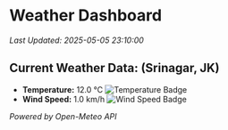 
# Weather Dashboard

_Last Updated: 2025-05-05 23:10:00_

## Current Weather Data: (Srinagar, JK)
- **Temperature:** 12.0 °C ![Temperature Badge](https://img.shields.io/badge/Temperature-Low%20Temp-blue)
- **Wind Speed:** 1.0 km/h ![Wind Speed Badge](https://img.shields.io/badge/Wind%20Speed-Light%20Wind-blue)

*Powered by Open-Meteo API*
